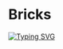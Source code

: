 # Bricks

[![Typing SVG](https://readme-typing-svg.demolab.com?font=Arial&size=21&pause=1000&center=true&vCenter=true&width=435&lines=Press+Left+Shift+to+start+the+game;Press+Left+Ctrl+to+move+the+paddle+to+the+left;Press+Left+Alt+to+move+the+paddle+to+the+right)](https://git.io/typing-svg)
